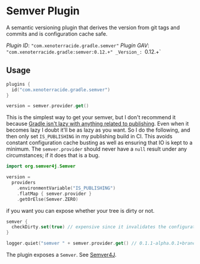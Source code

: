 <!--
SPDX-FileCopyrightText: Copyright © 2025 Caleb Cushing

SPDX-License-Identifier: CC-BY-NC-4.0
-->

# Semver Plugin

A semantic versioning plugin that derives the version from git tags and commits and is configuration cache safe.

_Plugin ID_: `"com.xenoterracide.gradle.semver"`
_Plugin GAV_: `"com.xenoterracide.gradle:semver:0.12.+"
_Version_: `0.12.+`

## Usage

```kt
plugins {
  id("com.xenoterracide.gradle.semver")
}

version = semver.provider.get()
```

This is the simplest way to get your semver, but I don't recommend it
because [Gradle isn't lazy with anything related to publishing](https://github.com/gradle/gradle/issues/29342). Even
when it becomes lazy I doubt it'll be as lazy as you want. So I do the following, and then only set `IS_PUBLISHING` in
my publishing build in CI. This avoids constant configuration cache busting as well as ensuring that IO is kept to a
minimum. The `semver.provider` should never have a `null` result under any circumstances; if it does that is a bug.

```kt
import org.semver4j.Semver

version =
  providers
    .environmentVariable("IS_PUBLISHING")
    .flatMap { semver.provider }
    .getOrElse(Semver.ZERO)
```

if you want you can expose whether your tree is dirty or not.

```kt
semver {
  checkDirty.set(true) // expensive since it invalidates the configuration cache every change
}

logger.quiet("semver " + semver.provider.get() // 0.1.1-alpha.0.1+branch.topic-foo.git.32.3aae11e.dirty
```

The plugin exposes a `Semver`. See [Semver4J](https://javadoc.io/doc/org.semver4j/semver4j/latest/index.html).
